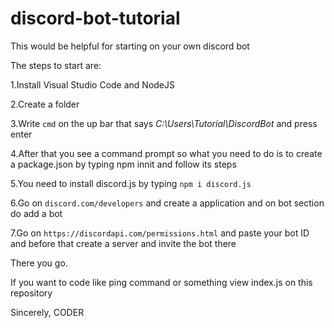 # discord-bot-tutorial
This would be helpful for starting on your own discord bot

The steps to start are:



1.Install Visual Studio Code and NodeJS

2.Create a folder

3.Write ```cmd``` on the up bar that says *C:\Users\Tutorial\DiscordBot* and press enter

4.After that you see a command prompt so what you need to do is to create a package.json by typing npm innit and follow its steps

5.You need to install discord.js by typing ```npm i discord.js```

6.Go on ```discord.com/developers``` and create a application and on bot section do add a bot

7.Go on ```https://discordapi.com/permissions.html``` and paste your bot ID and before that create a server and invite the bot there






There you go.

If you want to code like ping command or something view index.js on this repository

Sincerely,
CODER
